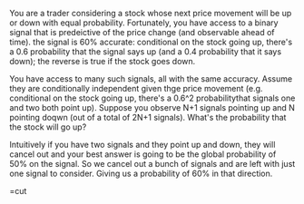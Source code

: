 You are a trader considering a stock whose next price movement will be up or down with
equal probability. Fortunately, you have access to a binary signal that is predeictive of
the price change (and observable ahead of time). the signal is 60% accurate: conditional
on the stock going up, there's a 0.6 probability that the signal says up (and a 0.4
probability that it says down); the reverse is true if the stock goes down.

You have access to many such signals, all with the same accuracy. Assume they are
conditionally independent given thge price movement (e.g. conditional on the stock going
up, there's a 0.6^2 probabilitythat signals one and two both point up). Suppose you
observe N+1 signals pointing up and N pointing doqwn (out of a total of 2N+1
signals). What's the probability that the stock will go up?

Intuitively if you have two signals and they point up and down, they will cancel out and
your best answer is going to be the global probability of 50% on the signal. So we cancel
out a bunch of signals and are left with just one signal to consider. Giving us a
probability of 60% in that direction.

=cut

